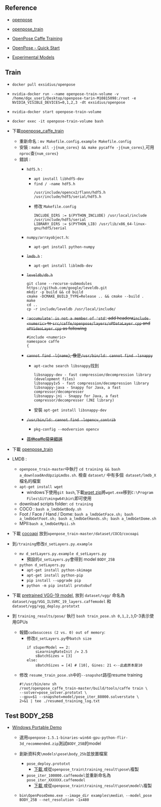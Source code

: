 ## Reference

- [openpose](https://github.com/CMU-Perceptual-Computing-Lab/openpose)

- [openpose_train](https://github.com/CMU-Perceptual-Computing-Lab/openpose_train)

- [OpenPose Caffe Training](https://github.com/CMU-Perceptual-Computing-Lab/openpose_caffe_train)

- [OpenPose - Quick Start](https://github.com/CMU-Perceptual-Computing-Lab/openpose/blob/master/doc/quick_start.md)

- [Experimental Models](https://github.com/CMU-Perceptual-Computing-Lab/openpose_train/tree/master/experimental_models#body-25b-model-option-1-maximum-accuracy-less-speed)

## Train

- `docker pull exsidius/openpose`

- `nvidia-docker run --name openpose-train-volume -v /home/dgx_user1/Desktop/openpose-tarin-M10815098:/root -e NVIDIA_VISIBLE_DEVICES=0,1,2,3 -dt exsidius/openpose`

- `nvidia-docker start openpose-train-volume`
- `docker exec -it openpose-train-volume bash`

- 下載[openpose_caffe_train](https://github.com/CMU-Perceptual-Computing-Lab/openpose_caffe_train)
    - 重新命名 : `mv Makefile.config.example Makefile.config`
    - 安裝 : `make all -j{num_cores} && make pycaffe -j{num_cores}`,可用`nproc`查`{num_cores}`
    - 錯誤 :
        - `hdf5.h` : 
            - `apt install libhdf5-dev`
            - `find / -name hdf5.h`
                ```
                /usr/include/opencv2/flann/hdf5.h
                /usr/include/hdf5/serial/hdf5.h
                ```
            - 修改 `Makefile.config`
                ```
                INCLUDE_DIRS := $(PYTHON_INCLUDE) /usr/local/include /usr/include/hdf5/serial
                LIBRARY_DIRS := $(PYTHON_LIB) /usr/lib/x86_64-linux-gnu/hdf5/serial
                ```
        - `numpy/arrayobject.h`:
            - `apt-get install python-numpy`
        - ~~`lmdb.h`~~ :
            - `apt-get install liblmdb-dev`
        - ~~`leveldb/db.h`~~
            ```
            git clone --recurse-submodules https://github.com/google/leveldb.git
            mkdir -p build && cd build
            cmake -DCMAKE_BUILD_TYPE=Release .. && cmake --build .
            make
            cd ..
            cp -r include/leveldb /usr/local/include/
            ```
        - ~~`'accumulate' is not a member of 'std'` add header`#include <numeric>` to `src/caffe/openpose/layers/oPDataLayer.cpp` and `oPVideoLayer.cpp` as following~~
            ```
            #include <numeric>
            namespace caffe
            {
            ```
        - ~~`cannot find -l{name}`, 像是`/usr/bin/ld: cannot find -lsnappy`~~
            - `apt-cache search libsnappy`找到
                ```
                libsnappy-dev - fast compression/decompression library (development files)
                libsnappy1v5 - fast compression/decompression library
                libsnappy-java - Snappy for Java, a fast compressor/decompresser
                libsnappy-jni - Snappy for Java, a fast compressor/decompresser (JNI library)
                ```
            - 安裝 `apt-get install libsnappy-dev`
        - ~~`/usr/bin/ld: cannot find -lopencv_contrib`~~
            - `pkg-config --modversion opencv`

        - [~~其他caffe常見錯誤~~](https://github.com/BVLC/caffe/wiki/Commonly-encountered-build-issues) 


- 下載 [openpose_train](https://github.com/CMU-Perceptual-Computing-Lab/openpose_train/blob/master/training/README.md)

- LMDB : 
    - `openpose_train-master`中執行 `cd training && bash a_downloadAndUpzipLmdbs.sh`. 檢查 `dataset/` 中有多個` dataset/lmdb_X`檔名的檔案
    - `apt-get install wget`
        - windows下使用`git bash`,下載[wget zip](https://eternallybored.org/misc/wget/)將`wget.exe`移到`C:\Program Files\Git\mingw64\bin\`即可使用
    - download scripts folder: `cd training`
    - COCO : `bash a_lmdbGetBody.sh`
    - Foot / Face / Hand / Dome: `bash a_lmdbGetFace.sh; bash a_lmdbGetFoot.sh; bash a_lmdbGetHands.sh; bash a_lmdbGetDome.sh`
    - MPII:`bash a_lmdbGetMpii.sh`

- 下載 [cocoapi](https://github.com/gineshidalgo99/cocoapi) 放到`openpose_train-master/dataset/COCO/cocoapi`

- 到`/training`修改`d_setLayers.py.example`
    - `mv d_setLayers.py.example d_setLayers.py`
        - 預設的`d_setLayers.py`會得到 model `BODY_25B`
    - `python d_setLayers.py`
        - `apt-get install python-skimage`
        - `apt-get install python-pip`
        - `pip install --upgrade pip`
        - `python -m pip install protobuf`

- 下載 [pretrained VGG-19 model](https://gist.github.com/ksimonyan/3785162f95cd2d5fee77), 放到 `dataset/vgg/` 命名為 `dataset/vgg/VGG_ILSVRC_19_layers.caffemodel` 和 `dataset/vgg/vgg_deploy.prototxt`

- 到 `training_results/pose/` 執行 `bash train_pose.sh 0,1,2,3`,0-3表示使用GPUs
    - 報錯`cudasuccess (2 vs. 0) out of memory`:
        - 修改`d_setLayers.py`中`batch size`
            ```
            if sSuperModel == 2:
                sLearningRateInit /= 2.5
                sBatchSizes = [3]
            else:
                sBatchSizes = [4] # [10], Gines: 21 <--此處原本是10
            ```
    - 修改 `resume_train_pose.sh`中的`--snapshot`路徑resume training
        ```
        #!/usr/bin/env sh
        /root/openpose_caffe_train-master/build/tools/caffe train \
        --solver=pose_solver.prototxt \
        --gpu=$1 --snapshot=model/pose_iter_88000.solverstate \
        2>&1 | tee ./resumed_training_log.txt
        ```
        
## Test BODY_25B

 - [Windows Portable Demo](https://github.com/CMU-Perceptual-Computing-Lab/openpose/releases)
    - 選用`openpose-1.5.1-binaries-win64-gpu-python-flir-3d_recommended.zip`測試`BODY_25B`的model

    - 創新資料夾`\models\pose\body_25b`並放置檔案
        - `pose_deploy.prototxt` 
            - [下載](https://github.com/CMU-Perceptual-Computing-Lab/openpose_train/tree/master/experimental_models/1_25BSuperModel11FullVGG/body_25b),或從`openpose_train\training_result\pose\`複製
        - `pose_iter_100000.caffemodel`並重新命名為`pose_iter_XXXXXX.caffemodel`
            - [下載](posefs1.perception.cs.cmu.edu/OpenPose/models/pose/1_25BSuperModel11FullVGG/body_25b/pose_iter_XXXXXX.caffemodel),或從`openpose_train\training_result\pose\model\`複製
    - `bin\OpenPoseDemo.exe --image_dir examples\media\ --model_pose BODY_25B --net_resolution -1x480`